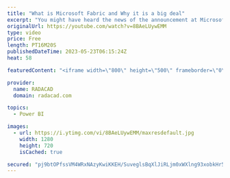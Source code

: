 ```yaml
---
title: "What is Microsoft Fabric and Why it is a big deal"
excerpt: "You might have heard the news of the announcement at Microsoft Build by Arun Ulag and the rest of the Microsoft Data and Analytics Platform team. The announcement was about the new service offering named Microsoft Fabric. In this article and video, I want to explain what Fabric is and why you should"
originalUrl: https://youtube.com/watch?v=8BAeLUywEMM
type: video
price: Free
length: PT16M20S
publishedDateTime: 2023-05-23T06:15:24Z
heat: 58

featuredContent: "<iframe width=\"800\" height=\"500\" frameborder=\"0\" src=\"https://www.youtube.com/embed/8BAeLUywEMM\" allow=\"accelerometer; autoplay; encrypted-media; gyroscope; picture-in-picture\" allowfullscreen></iframe>"

provider:
  name: RADACAD
  domain: radacad.com

topics:
  - Power BI

images:
  - url: https://i.ytimg.com/vi/8BAeLUywEMM/maxresdefault.jpg
    width: 1280
    height: 720
    isCached: true

secured: "pj9btOPfssVM4WRxNAzyKwiKKEH/SuveglsBqXlJiRLjm0xWXlng93xobkHr5B+YxjXQ3lcZ3aUfUwnKNQjOisIMx2G0yK6ufHdGgNb9s/hhoIh4lCMKw5CkUKCkCOlbcJAQWRobiIuhFymwcSibTY6ArosoH3a8usXVyQeUUEN8AptOyP3NTAFsvbGum5xR5EGWGv8kUixzmMfabj8mgJxWeTFmgLQgJe12c3IGNO3/Jom9G76tni80zGVGpCQ6/Tbb8l4CNSzPYBQq7N6pG6qMHI/ldJpgIry8GBsRym9EcHPo6x6KhLnx8DnFsZSt97XAY6/X163b3iRVzChn/rczFV9NeU3ojolM4n94vrgm54WB19Cptr8eXxCgLDAcVyNNPewmbrnErtI0D30L25hW11i5Ka70AenCWp+xENI=;IYEcVwrdZf/FLQJku+jKzg=="
---
```


